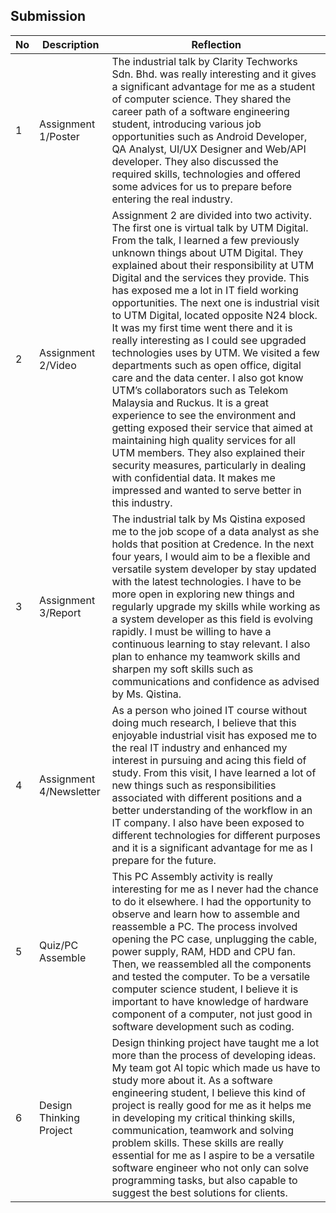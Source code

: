 ## Submission
|No|Description|Reflection|
|---|---|---|
|1|Assignment 1/Poster|The industrial talk by Clarity Techworks Sdn. Bhd. was really interesting and it gives a significant advantage for me as a student of computer science. They shared the career path of a software engineering student, introducing various job opportunities such as Android Developer, QA Analyst, UI/UX Designer and Web/API developer. They also discussed the required skills, technologies and offered some advices for us to prepare before entering the real industry.|
|2|Assignment 2/Video|Assignment 2 are divided into two activity. The first one is virtual talk by UTM Digital. From the talk, I learned a few previously unknown things about UTM Digital. They explained about their responsibility at UTM Digital and the services they provide. This has exposed me a lot in IT field working opportunities. The next one is industrial visit to UTM Digital, located opposite N24 block. It was my first time went there and it is really interesting as I could see upgraded technologies uses by UTM. We visited a few departments such as open office, digital care and the data center. I also got know UTM’s collaborators such as Telekom Malaysia and Ruckus. It is a great experience to see the environment and getting exposed their service that aimed at maintaining high quality services for all UTM members. They also explained their security measures, particularly in dealing with confidential data. It makes me impressed and wanted to serve better in this industry.|
|3|Assignment 3/Report|The industrial talk by Ms Qistina exposed me to the job scope of a data analyst as she holds that position at Credence. In the next four years, I would aim to be a flexible and versatile system developer by stay updated with the latest technologies. I have to be more open in exploring new things and regularly upgrade my skills while working as a system developer as this field is evolving rapidly. I must be willing to have a continuous learning to stay relevant. I also plan to enhance my teamwork skills and sharpen my soft skills such as communications and confidence as advised by Ms. Qistina.|
|4|Assignment 4/Newsletter|As a person who joined IT course without doing much research, I believe that this enjoyable industrial visit has exposed me to the real IT industry and enhanced my interest in pursuing and acing this field of study. From this visit, I have learned a lot of new things such as responsibilities associated with different positions and a better understanding of the workflow in an IT company. I also have been exposed to different technologies for different purposes and it is a significant advantage for me as I prepare for the future.|
|5|Quiz/PC Assemble|This PC Assembly activity is really interesting for me as I never had the chance to do it elsewhere. I had the opportunity to observe and learn how to assemble and reassemble a PC. The process involved opening the PC case, unplugging the cable, power supply, RAM, HDD and CPU fan. Then, we reassembled all the components and tested the computer. To be a versatile computer science student, I believe it is important to have knowledge of hardware component of a computer, not just good in software development such as coding.|
|6|Design Thinking Project|Design thinking project have taught me a lot more than the process of developing ideas. My team got AI topic which made us have to study more about it. As a software engineering student, I believe this kind of project is really good for me as it helps me in developing my critical thinking skills, communication, teamwork and solving problem skills. These skills are really essential for me as I aspire to be a versatile software engineer who not only can solve programming tasks, but also capable to suggest the best solutions for clients.|

